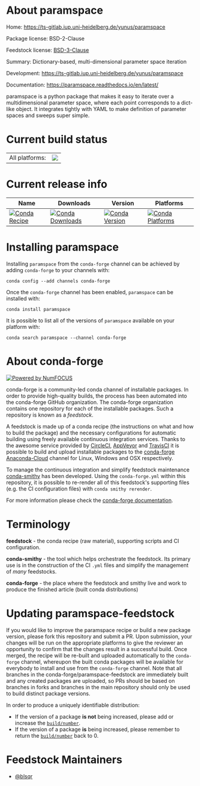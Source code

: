 About paramspace
================

Home: https://ts-gitlab.iup.uni-heidelberg.de/yunus/paramspace

Package license: BSD-2-Clause

Feedstock license: [BSD-3-Clause](https://github.com/conda-forge/paramspace-feedstock/blob/master/LICENSE.txt)

Summary: Dictionary-based, multi-dimensional parameter space iteration

Development: https://ts-gitlab.iup.uni-heidelberg.de/yunus/paramspace

Documentation: https://paramspace.readthedocs.io/en/latest/

paramspace is a python package that makes it easy to iterate over a
multidimensional parameter space, where each point corresponds to a
dict-like object. It integrates tightly with YAML to make definition of
parameter spaces and sweeps super simple.


Current build status
====================


<table><tr><td>All platforms:</td>
    <td>
      <a href="https://dev.azure.com/conda-forge/feedstock-builds/_build/latest?definitionId=10205&branchName=master">
        <img src="https://dev.azure.com/conda-forge/feedstock-builds/_apis/build/status/paramspace-feedstock?branchName=master">
      </a>
    </td>
  </tr>
</table>

Current release info
====================

| Name | Downloads | Version | Platforms |
| --- | --- | --- | --- |
| [![Conda Recipe](https://img.shields.io/badge/recipe-paramspace-green.svg)](https://anaconda.org/conda-forge/paramspace) | [![Conda Downloads](https://img.shields.io/conda/dn/conda-forge/paramspace.svg)](https://anaconda.org/conda-forge/paramspace) | [![Conda Version](https://img.shields.io/conda/vn/conda-forge/paramspace.svg)](https://anaconda.org/conda-forge/paramspace) | [![Conda Platforms](https://img.shields.io/conda/pn/conda-forge/paramspace.svg)](https://anaconda.org/conda-forge/paramspace) |

Installing paramspace
=====================

Installing `paramspace` from the `conda-forge` channel can be achieved by adding `conda-forge` to your channels with:

```
conda config --add channels conda-forge
```

Once the `conda-forge` channel has been enabled, `paramspace` can be installed with:

```
conda install paramspace
```

It is possible to list all of the versions of `paramspace` available on your platform with:

```
conda search paramspace --channel conda-forge
```


About conda-forge
=================

[![Powered by NumFOCUS](https://img.shields.io/badge/powered%20by-NumFOCUS-orange.svg?style=flat&colorA=E1523D&colorB=007D8A)](http://numfocus.org)

conda-forge is a community-led conda channel of installable packages.
In order to provide high-quality builds, the process has been automated into the
conda-forge GitHub organization. The conda-forge organization contains one repository
for each of the installable packages. Such a repository is known as a *feedstock*.

A feedstock is made up of a conda recipe (the instructions on what and how to build
the package) and the necessary configurations for automatic building using freely
available continuous integration services. Thanks to the awesome service provided by
[CircleCI](https://circleci.com/), [AppVeyor](https://www.appveyor.com/)
and [TravisCI](https://travis-ci.com/) it is possible to build and upload installable
packages to the [conda-forge](https://anaconda.org/conda-forge)
[Anaconda-Cloud](https://anaconda.org/) channel for Linux, Windows and OSX respectively.

To manage the continuous integration and simplify feedstock maintenance
[conda-smithy](https://github.com/conda-forge/conda-smithy) has been developed.
Using the ``conda-forge.yml`` within this repository, it is possible to re-render all of
this feedstock's supporting files (e.g. the CI configuration files) with ``conda smithy rerender``.

For more information please check the [conda-forge documentation](https://conda-forge.org/docs/).

Terminology
===========

**feedstock** - the conda recipe (raw material), supporting scripts and CI configuration.

**conda-smithy** - the tool which helps orchestrate the feedstock.
                   Its primary use is in the construction of the CI ``.yml`` files
                   and simplify the management of *many* feedstocks.

**conda-forge** - the place where the feedstock and smithy live and work to
                  produce the finished article (built conda distributions)


Updating paramspace-feedstock
=============================

If you would like to improve the paramspace recipe or build a new
package version, please fork this repository and submit a PR. Upon submission,
your changes will be run on the appropriate platforms to give the reviewer an
opportunity to confirm that the changes result in a successful build. Once
merged, the recipe will be re-built and uploaded automatically to the
`conda-forge` channel, whereupon the built conda packages will be available for
everybody to install and use from the `conda-forge` channel.
Note that all branches in the conda-forge/paramspace-feedstock are
immediately built and any created packages are uploaded, so PRs should be based
on branches in forks and branches in the main repository should only be used to
build distinct package versions.

In order to produce a uniquely identifiable distribution:
 * If the version of a package **is not** being increased, please add or increase
   the [``build/number``](https://conda.io/docs/user-guide/tasks/build-packages/define-metadata.html#build-number-and-string).
 * If the version of a package **is** being increased, please remember to return
   the [``build/number``](https://conda.io/docs/user-guide/tasks/build-packages/define-metadata.html#build-number-and-string)
   back to 0.

Feedstock Maintainers
=====================

* [@blsqr](https://github.com/blsqr/)


